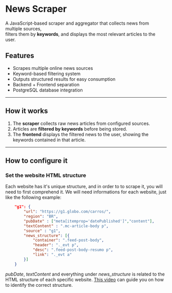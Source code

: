 # News Scraper

A JavaScript-based scraper and aggregator that collects news from multiple sources,  
filters them by **keywords**, and displays the most relevant articles to the user.

## Features

- Scrapes multiple online news sources
- Keyword-based filtering system
- Outputs structured results for easy consumption
- Backend + Frontend separation
- PostgreSQL database integration

---

## How it works

1. The **scraper** collects raw news articles from configured sources.
2. Articles are **filtered by keywords** before being stored.
3. The **frontend** displays the filtered news to the user, showing the keywords contained in that article.

---

## How to configure it

### Set the website HTML structure

Each website has it's unique structure, and in order to to scrape it, you will need to first comprehend it. We will need informations for each website, just like the following example:

```json
    "g1": {
        "url": "https://g1.globo.com/carros/",
        "region": "BR",
        "pubDate" : ["meta[itemprop='datePublished']","content"],
        "textContent" : ".mc-article-body p",
        "source" : "g1",
        "news_structure": [{
            "container": ".feed-post-body",
            "header": "._evt p",
            "desc": ".feed-post-body-resumo p",
            "link": "._evt a"
        }]
    }
```

_pubDate_, _textContent_ and everything under _news_structure_ is related to the HTML structure of each specific website. [This video](https://www.youtube.com/watch?v=q-kbzWjyPak) can guide you on how to identify the correct structure.
